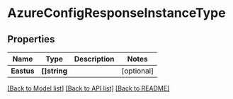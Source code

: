 # AzureConfigResponseInstanceType

## Properties
Name | Type | Description | Notes
------------ | ------------- | ------------- | -------------
**Eastus** | **[]string** |  | [optional] 

[[Back to Model list]](../README.md#documentation-for-models) [[Back to API list]](../README.md#documentation-for-api-endpoints) [[Back to README]](../README.md)


